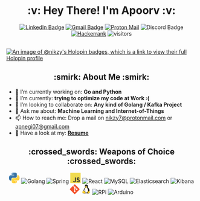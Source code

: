 <h1 align="center">:v: Hey There! I'm Apoorv :v:</h1>

<div align="center">
	<a href="https://www.linkedin.com/in/apoorvnegi/"><img alt="LinkedIn Badge" src="https://img.shields.io/badge/-@apoorvnegi-yellow?style=flat&labelColor=0e76a8&logo=LinkedIn&link=https://www.linkedin.com/in/apoorvnegi/"></a>
	<a href="mailto:apnegi07@gmail.com?Subject=Hey%20I%20saw%20you%20on%20GitHub!"><img alt="Gmail Badge" src="https://img.shields.io/badge/-Let's%20Talk-green?style=flat&labelColor=lightgrey&logo=gmail&link=mailto:apnegi07@gmail.com?Subject=Hey%20I%20saw%20you%20on%20GitHub!"></a>
	<a href="mailto:nikzy7@protonmail.com?Subject=Hey%20I%20saw%20you%20on%20GitHub!"><img alt="Proton Mail" src="https://img.shields.io/badge/-Privacy%20Concern%3F-red?labelColor=white&style=flat&logo=protonmail&link=mailto:nikzy7@protonmail.com?Subject=Hey%20I%20saw%20you%20on%20GitHub!"></a>
	<img alt="Discord Badge" src="https://img.shields.io/badge/-Nikzy%233060-orange?style=flat&labelColor=9cf&logo=discord">
	<a href="https://www.hackerrank.com/sitbackandcode"><img alt="Hackerrank" src="https://img.shields.io/badge/-@sitbackandcode-brightgreen?style=flat&labelColor=blue&logo=hackerrank&link=https://www.hackerrank.com/sitbackandcode"></a>
	<img alt="visitors" src="https://visitor-badge.laobi.icu/badge?page_id=Nikzy7.profile.id">
	<br><br>
</div>

[![An image of @nikzy's Holopin badges, which is a link to view their full Holopin profile](https://holopin.me/nikzy)](https://holopin.io/@nikzy)

<h2 align="center">:smirk: About Me :smirk:</h2>

- 🔭 I’m currently working on: **Go and Python**
- 🌱 I’m currently: **trying to optimize my code at Work :(**
- 👯 I’m looking to collaborate on: **Any kind of Golang / Kafka Project**
- 💬 Ask me about: **Machine Learning and Internet-of-Things**
- 📫 How to reach me: Drop a mail on nikzy7@protonmail.com or apnegi07@gmail.com
- 📝 Have a look at my: **[Resume](https://github.com/Nikzy7/Nikzy7/blob/main/resume_badge.pdf)**

<h2 align="center">:crossed_swords: Weapons of Choice :crossed_swords:</h2>

<div align="center">
<img alt="Python" width="28px" src="python.svg" />                    <img alt="Golang" width="28px" src="https://upload.wikimedia.org/wikipedia/commons/thumb/2/2d/Go_gopher_favicon.svg/2048px-Go_gopher_favicon.svg.png" />                    <img alt="Spring" width="26px" src="https://1.bp.blogspot.com/-trIS3Iz94SE/YIr3iwBC23I/AAAAAAAAtVQ/oieBThHJU3wPJkGOATDSvi6RySwlowM5ACLcBGAsYHQ/s452/spring-logo.png" />                    <img alt="JS" width="28px" src="https://raw.githubusercontent.com/devicons/devicon/master/icons/javascript/javascript-original.svg" />                    <img alt="React" width="26px" src="https://icon-library.com/images/react-icon/react-icon-29.jpg" >                    <img alt="MySQL" width="30px" src="https://www.mysql.com/common/logos/logo-mysql-170x115.png" />                    <img  alt="Elasticsearch" width="26px" src="https://seeklogo.com/images/E/elasticsearch-logo-C75C4578EC-seeklogo.com.png" />                    <img  alt="Kibana" width="26px" src="https://cdn.freebiesupply.com/logos/large/2x/elastic-kibana-logo-svg-vector.svg" />                    <img alt="Git" width="26px" src="https://raw.githubusercontent.com/devicons/devicon/master/icons/git/git-original.svg"/>                    <img alt="Linux" width="26px" src="https://raw.githubusercontent.com/devicons/devicon/master/icons/linux/linux-original.svg" />                    <img alt="RPi" width="20px" src="https://cdn.worldvectorlogo.com/logos/raspberry-pi.svg" />                    <img alt="Arduino" width="26px" src="https://cdn.worldvectorlogo.com/logos/arduino-1.svg" ></div>
<br><br>
